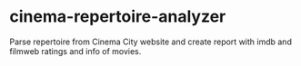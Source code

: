 # cinema-repertoire-analyzer

Parse repertoire from Cinema City website and create report with imdb and filmweb ratings and info of movies.
